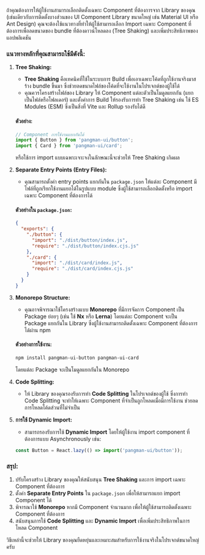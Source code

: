 ถ้าคุณต้องการให้ผู้ใช้งานสามารถเลือกติดตั้งเฉพาะ Component ที่ต้องการจาก Library ของคุณ (เช่นเดียวกับการติดตั้งบางส่วนของ UI Component Library ขนาดใหญ่ เช่น Material UI หรือ Ant Design) คุณจะต้องใช้แนวทางที่ทำให้ผู้ใช้สามารถเลือก Import เฉพาะ Component ที่ต้องการเพื่อลดขนาดของ bundle ที่ต้องดาวน์โหลดลง (Tree Shaking) และเพิ่มประสิทธิภาพของแอปพลิเคชัน

### แนวทางหลักที่คุณสามารถใช้มีดังนี้:

1. **Tree Shaking:**
   - **Tree Shaking** คือเทคนิคที่ใช้ในระบบการ Build เพื่อเอาเฉพาะโค้ดที่ถูกใช้งานจริงมาสร้าง bundle ขึ้นมา ซึ่งช่วยลดขนาดไฟล์ของโค้ดที่จะใช้งานในโปรเจกต์ของผู้ใช้ได้
   - คุณควรโครงสร้างไฟล์ของ Library ให้ Component แต่ละตัวเป็นโมดูลแยกกัน (แยกเป็นไฟล์หรือโฟลเดอร์) และตั้งค่าการ Build ให้รองรับการทำ Tree Shaking เช่น ใช้ ES Modules (ESM) ซึ่งเป็นสิ่งที่ Vite และ Rollup รองรับได้ดี

   #### ตัวอย่าง:
   ```ts
   // Component การใช้งานแยกกันได้
   import { Button } from 'pangman-ui/button';
   import { Card } from 'pangman-ui/card';
   ```

   หรือใช้การ import แบบเฉพาะเจาะจงในลักษณะนี้จะช่วยให้ Tree Shaking เกิดผล

2. **Separate Entry Points (Entry Files):**
   - คุณสามารถตั้งค่า entry points แยกกันใน `package.json` ให้แต่ละ Component มีไฟล์ที่ถูกเรียกใช้งานแยกได้ในรูปแบบ module ซึ่งผู้ใช้สามารถเลือกติดตั้งหรือ import เฉพาะ Component ที่ต้องการได้

   #### ตัวอย่างใน `package.json`:
   ```json
   {
     "exports": {
       "./button": {
         "import": "./dist/button/index.js",
         "require": "./dist/button/index.cjs.js"
       },
       "./card": {
         "import": "./dist/card/index.js",
         "require": "./dist/card/index.cjs.js"
       }
     }
   }
   ```

3. **Monorepo Structure:**
   - คุณอาจพิจารณาใช้โครงสร้างแบบ **Monorepo** ที่มีการจัดการ Component เป็น Package ย่อยๆ (เช่น ใช้ **Nx** หรือ **Lerna**) โดยแต่ละ Component จะเป็น Package แยกกันใน Library ซึ่งผู้ใช้งานสามารถติดตั้งเฉพาะ Component ที่ต้องการได้ผ่าน npm

   #### ตัวอย่างการใช้งาน:
   ```bash
   npm install pangman-ui-button pangman-ui-card
   ```

   โดยแต่ละ Package จะเป็นโมดูลแยกกันใน Monorepo

4. **Code Splitting:**
   - ให้ Library ของคุณรองรับการทำ **Code Splitting** ในโปรเจกต์ของผู้ใช้ ซึ่งการทำ Code Splitting จะทำให้เฉพาะ Component ที่จำเป็นถูกโหลดเมื่อมีการใช้งาน ช่วยลดการโหลดโค้ดส่วนที่ไม่จำเป็น

5. **การใช้ Dynamic Import:**
   - สามารถรองรับการใช้ **Dynamic Import** โดยให้ผู้ใช้งาน import component ที่ต้องการแบบ Asynchronously เช่น:
   ```js
   const Button = React.lazy(() => import('pangman-ui/button'));
   ```

### สรุป:
1. ปรับโครงสร้าง Library ของคุณให้สนับสนุน **Tree Shaking** และการ import เฉพาะ Component ที่ต้องการ
2. ตั้งค่า **Separate Entry Points** ใน `package.json` เพื่อให้สามารถแยก import Component ได้
3. พิจารณาใช้ **Monorepo** หากมี Component จำนวนมาก เพื่อให้ผู้ใช้สามารถติดตั้งเฉพาะ Component ที่ต้องการ
4. สนับสนุนการใช้ **Code Splitting** และ **Dynamic Import** เพื่อเพิ่มประสิทธิภาพในการโหลด Component

วิธีเหล่านี้จะช่วยให้ Library ของคุณยืดหยุ่นและเหมาะสมสำหรับการใช้งานจริงในโปรเจกต์ขนาดใหญ่ครับ
